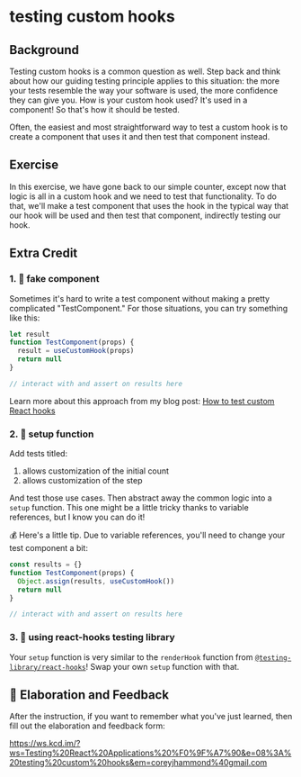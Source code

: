 # testing custom hooks

## Background

Testing custom hooks is a common question as well. Step back and think about how
our guiding testing principle applies to this situation: the more your tests
resemble the way your software is used, the more confidence they can give you.
How is your custom hook used? It's used in a component! So that's how it should
be tested.

Often, the easiest and most straightforward way to test a custom hook is to
create a component that uses it and then test that component instead.

## Exercise

In this exercise, we have gone back to our simple counter, except now that logic
is all in a custom hook and we need to test that functionality. To do that,
we'll make a test component that uses the hook in the typical way that our hook
will be used and then test that component, indirectly testing our hook.

## Extra Credit

### 1. 💯 fake component

Sometimes it's hard to write a test component without making a pretty
complicated "TestComponent." For those situations, you can try something like
this:

```javascript
let result
function TestComponent(props) {
  result = useCustomHook(props)
  return null
}

// interact with and assert on results here
```

Learn more about this approach from my blog post:
[How to test custom React hooks](https://kentcdodds.com/blog/how-to-test-custom-react-hooks)

### 2. 💯 setup function

Add tests titled:

1. allows customization of the initial count
2. allows customization of the step

And test those use cases. Then abstract away the common logic into a `setup`
function. This one might be a little tricky thanks to variable references, but I
know you can do it!

💰 Here's a little tip. Due to variable references, you'll need to change your
test component a bit:

```javascript
const results = {}
function TestComponent(props) {
  Object.assign(results, useCustomHook())
  return null
}

// interact with and assert on results here
```

### 3. 💯 using react-hooks testing library

Your `setup` function is very similar to the `renderHook` function from
[`@testing-library/react-hooks`](https://github.com/testing-library/react-hooks-testing-library)!
Swap your own `setup` function with that.

## 🦉 Elaboration and Feedback

After the instruction, if you want to remember what you've just learned, then
fill out the elaboration and feedback form:

https://ws.kcd.im/?ws=Testing%20React%20Applications%20%F0%9F%A7%90&e=08%3A%20testing%20custom%20hooks&em=coreyjhammond%40gmail.com
